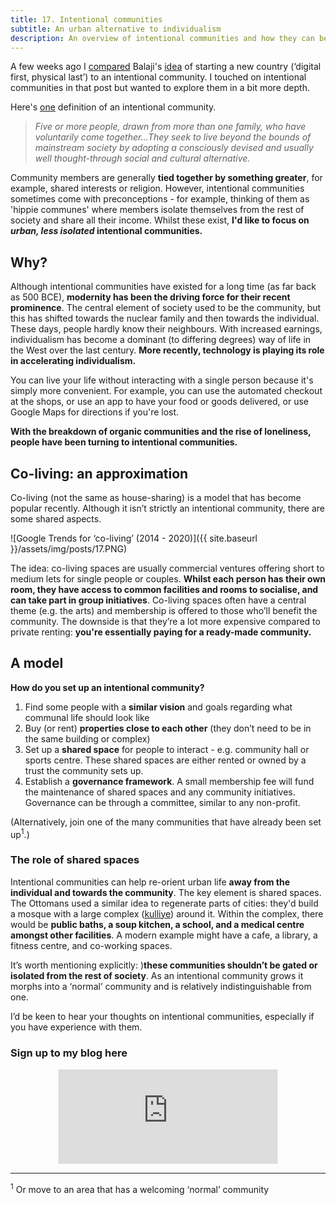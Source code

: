 ```yaml
---
title: 17. Intentional communities
subtitle: An urban alternative to individualism
description: An overview of intentional communities and how they can be used to re-orient urban life towards the community
---
```


A few weeks ago I [compared](https://taariqismail.com/2021-04-16-How-to-start-a-new-country/) Balaji's [idea](https://1729.com/how-to-start-a-new-country/) of starting a new country (‘digital first, physical last’) to an intentional community. I touched on intentional communities in that post but wanted to explore them in a bit more depth.

Here's [one](https://core.ac.uk/download/pdf/143852055.pdf) definition of an intentional community.

> _Five or more people, drawn from more than one family, who have voluntarily come together...They seek to live beyond the bounds of mainstream society by adopting a consciously devised and usually well thought-through social and cultural alternative._

Community members are generally __tied together by something greater__, for example, shared interests or religion. However, intentional communities sometimes come with preconceptions - for example, thinking of them as 'hippie communes' where members isolate themselves from the rest of society and share all their income. Whilst these exist, __I'd like to focus on *urban, less isolated* intentional communities.__

## Why?
Although intentional communities have existed for a long time (as far back as 500 BCE), __modernity has been the driving force for their recent prominence__. The central element of society used to be the community, but this has shifted towards the nuclear family and then towards the individual. These days, people hardly know their neighbours. With increased earnings, individualism has become a dominant (to differing degrees) way of life in the West over the last century. __More recently, technology is playing its role in accelerating individualism.__

You can live your life without interacting with a single person because it's simply more convenient. For example, you can use the automated checkout at the shops, or use an app to have your food or goods delivered, or use Google Maps for directions if you're lost.

__With the breakdown of organic communities and the rise of loneliness, people have been turning to intentional communities.__

## Co-living: an approximation
Co-living (not the same as house-sharing) is a model that has become popular recently. Although it isn’t strictly an intentional community, there are some shared aspects.

![Google Trends for ‘co-living’ (2014 - 2020)]({{ site.baseurl }}/assets/img/posts/17.PNG)

The idea: co-living spaces are usually commercial ventures offering short to medium lets for single people or couples. __Whilst each person has their own room, they have access to common facilities and rooms to socialise, and can take part in group initiatives__. Co-living spaces often have a central theme (e.g. the arts) and membership is offered to those who’ll benefit the community. The downside is that they’re a lot more expensive compared to private renting: __you're essentially paying for a ready-made community.__

## A model
__How do you set up an intentional community?__
1. Find some people with a __similar vision__ and goals regarding what communal life should look like
2. Buy (or rent) __properties close to each other__ (they don’t need to be in the same building or complex)
3. Set up a __shared space__ for people to interact - e.g. community hall or sports centre. These shared spaces are either rented or owned by a trust the community sets up.
4. Establish a __governance framework__. A small membership fee will fund the maintenance of shared spaces and any community initiatives. Governance can be through a committee, similar to any non-profit.

(Alternatively, join one of the many communities that have already been set up<sup>1</sup>.)

### The role of shared spaces
Intentional communities can help re-orient urban life __away from the individual and towards the community__. The key element is shared spaces. The Ottomans used a similar idea to regenerate parts of cities: they'd build a mosque with a large complex ([kulliye](https://en.wikipedia.org/wiki/K%C3%BClliye)) around it. Within the complex, there would be __public baths, a soup kitchen, a school, and a medical centre amongst other facilities__. A modern example might have a cafe, a library, a fitness centre, and co-working spaces.

It’s worth mentioning explicitly: )__these communities shouldn’t be gated or isolated from the rest of society__. As an intentional community grows it morphs into a ‘normal’ community and is relatively indistinguishable from one.

I’d be keen to hear your thoughts on intentional communities, especially if you have experience with them.

### Sign up to my blog here
<div
  style="text-align:center;width:100%;">
<iframe src="https://taariq.substack.com/embed" width="350" height="150" style="border:1px solid #EEE; background:white; margin: 0 auto; dislay: block;" frameborder="0" scrolling="no"></iframe>

</div>

-----

<sup>1</sup> Or move to an area that has a welcoming ‘normal’ community
